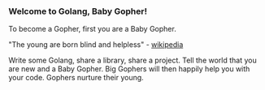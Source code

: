 ### Welcome to Golang, Baby Gopher!

To become a Gopher, first you are a Baby Gopher. 

"The young are born blind and helpless" - [wikipedia](http://en.wikipedia.org/wiki/Gopher_(animal)#Pocket_gopher)

Write some Golang, share a library, share a project. Tell the world that you are new and a Baby Gopher. Big Gophers will then happily help you with your code. Gophers nurture their young.
